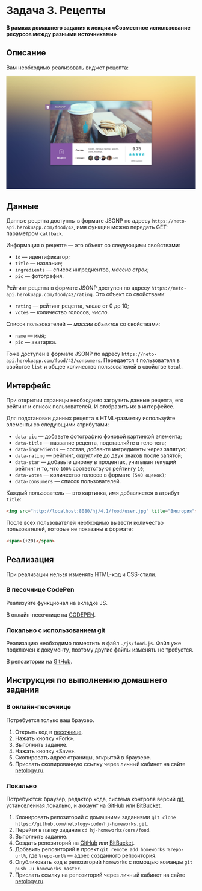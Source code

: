 # Задача 3. Рецепты

#### В рамках домашнего задания к лекции «Cовместное использование ресурсов между разными источниками»

## Описание

Вам необходимо реализовать виджет рецепта:

![Рецепт](./res/preview.png)

## Данные

Данные рецепта доступны в формате JSONP по адресу `https://neto-api.herokuapp.com/food/42`, имя функции можно передать GET-параметром `callback`.

Информация о рецепте — это объект со следующими свойствами:
- `id` — идентификатор;
- `title` — название;
- `ingredients` — список ингредиентов, _массив строк_;
- `pic` — фотография.

Рейтинг рецепта в формате JSONP доступен по адресу `https://neto-api.herokuapp.com/food/42/rating`. Это объект со свойствами:
- `rating` — рейтинг рецепта, _число_ от 0 до 10;
- `votes` — количество голосов, _число_.

Список пользователей — _массив объектов_ со свойствами:
- `name` — имя;
- `pic` — аватарка.

Тоже доступен в формате JSONP по адресу `https://neto-api.herokuapp.com/food/42/consumers`. Передается `4` пользователя в свойстве `list` и общее количество пользователей в свойстве `total`.

## Интерфейс

При открытии страницы необходимо загрузить данные рецепта, его рейтинг и список пользователей. И отобразить их в интерфейсе.

Для подстановки данных рецепта в HTML-разметку используйте элементы со следующими атрибутами:
- `data-pic` — добавьте фотографию фоновой картинкой элемента;
- `data-title` — название рецепта, подставляйте в тело тега;
- `data-ingredients` — состав, добавьте ингредиенты через запятую;
- `data-rating` — рейтинг, округлите до двух знаков после запятой;
- `data-star` — добавьте ширину в процентах, учитывая текущий рейтинг и то, что `100%` соответствуют рейтингу `10`;
- `data-votes` — количество голосов в формате `(540 оценок)`;
- `data-consumers` — список пользователей.

Каждый пользователь — это картинка, имя добавляется в атрибут `title`:
```html
<img src="http://localhost:8080/hj/4.1/food/user.jpg" title="Виктория">
```

После всех пользователей необходимо вывести количество пользователей, которые не показаны в формате:
```html
<span>(+20)</span>
```

## Реализация

При реализации нельзя изменять HTML-код и CSS-стили.

### В песочнице CodePen

Реализуйте функционал на вкладке JS.

В онлайн-песочнице на [CODEPEN](https://codepen.io/dfitiskin/pen/MvJLBy).

### Локально с использованием git

Реализацию необходимо поместить в файл `./js/food.js`. Файл уже подключен к документу, поэтому другие файлы изменять не требуется.

В репозитории на [GitHub](https://github.com/netology-code/hj-homeworks/tree/master/cors/food).

## Инструкция по выполнению домашнего задания

### В онлайн-песочнице

Потребуется только ваш браузер.

1. Открыть код в [песочнице](https://codepen.io/dfitiskin/pen/MvJLBy).
2. Нажать кнопку «Fork».
3. Выполнить задание.
4. Нажать кнопку «Save».
5. Скопировать адрес страницы, открытой в браузере.
6. Прислать скопированную ссылку через личный кабинет на сайте [netology.ru](http://netology.ru/).    

### Локально

Потребуются: браузер, редактор кода, система контроля версий [git](https://git-scm.com), установленная локально, и аккаунт на [GitHub](https://github.com/) или [BitBucket](https://bitbucket.org/).

1. Клонировать репозиторий с домашними заданиями `git clone https://github.com/netology-code/hj-homeworks.git`.
2. Перейти в папку задания `cd hj-homeworks/cors/food`.
3. Выполнить задание.
4. Создать репозиторий на [GitHub](https://github.com/) или [BitBucket](https://bitbucket.org/).
5. Добавить репозиторий в проект `git remote add homeworks %repo-url%`, где `%repo-url%` — адрес созданного репозитория.
6. Опубликовать код в репозиторий `homeworks` с помощью команды `git push -u homeworks master`.
7. Прислать ссылку на репозиторий через личный кабинет на сайте [netology.ru](http://netology.ru/).
